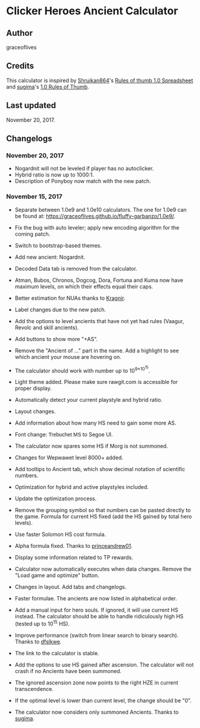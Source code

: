 # Clicker Heroes Ancient Calculator

## Author
graceoflives

## Credits
This calculator is inspired by [Shruikan864](https://www.reddit.com/user/Shruikan864)'s [Rules of thumb 1.0 Spreadsheet](https://www.reddit.com/r/ClickerHeroes/comments/4nox6i/rules_of_thumb_10_spreadsheet/) and [sugima](https://www.reddit.com/user/sugima)'s [1.0 Rules of Thumb](https://www.reddit.com/r/ClickerHeroes/comments/4naohc/math_and_transcendance/).

## Last updated
November 20, 2017.

## Changelogs
### November 20, 2017
* Nogardnit will not be leveled if player has no autoclicker.
* Hybrid ratio is now up to 1000:1.
* Description of Ponyboy now match with the new patch.

### November 15, 2017
* Separate between 1.0e9 and 1.0e10 calculators. The one for 1.0e9 can be found at: https://graceoflives.github.io/fluffy-garbanzo/1.0e9/.


* Fix the bug with auto leveler; apply new encoding algorithm for the coming patch.
* Switch to bootstrap-based themes.
* Add new ancient: Nogardnit.
* Decoded Data tab is removed from the calculator.
* Atman, Bubos, Chronos, Dogcog, Dora, Fortuna and Kuma now have maximum levels, on which their effects equal their caps.
* Better estimation for NUAs thanks to [Kragnir](https://www.reddit.com/user/Kragnir).
* Label changes due to the new patch.
* Add the options to level ancients that have not yet had rules (Vaagur, Revolc and skill ancients).
* Add buttons to show more "+AS".
* Remove the "Ancient of ..." part in the name. Add a highlight to see which ancient your mouse are hovering on.
* The calculator should work with number up to 10<sup>9×10<sup>15</sup></sup>.
* Light theme added. Please make sure rawgit.com is accessible for proper display.
* Automatically detect your current playstyle and hybrid ratio.
* Layout changes.
* Add information about how many HS need to gain some more AS.
* Font change: <span style="font-family: 'Trebuchet MS', sans-serif;">Trebuchet MS</span> to Segoe UI.
* The calculator now spares some HS if Morg is not summoned.
* Changes for Wepwawet level 8000+ added.
* Add tooltips to Ancient tab, which show decimal notation of scientific numbers.
* Optimization for hybrid and active playstyles included.
* Update the optimization process.
* Remove the grouping symbol so that numbers can be pasted directly to the game. Formula for current HS fixed (add the HS gained by total hero levels).
* Use faster Solomon HS cost formula.
* Alpha formula fixed. Thanks to [princeandrew01](https://www.reddit.com/user/princeandrew01).
* Display some information related to TP rewards.
* Calculator now automatically executes when data changes. Remove the "Load game and optimize" button.
* Changes in layout. Add tabs and changelogs.
* Faster formulae. The ancients are now listed in alphabetical order.
* Add a manual input for hero souls. If ignored, it will use current HS instead. The calculator should be able to handle ridiculously high HS (tested up to 10<sup>15</sup> HS).
* Improve performance (switch from linear search to binary search). Thanks to [dfslkwe](https://www.reddit.com/user/dfslkwe).
* The link to the calculator is stable.
* Add the options to use HS gained after ascension. The calculator will not crash if no Ancients have been summoned.
* The ignored ascension zone now points to the right HZE in current transcendence.
* If the optimal level is lower than current level, the change should be "0".
* The calculator now considers only summoned Ancients. Thanks to [sugima](https://www.reddit.com/user/sugima).

